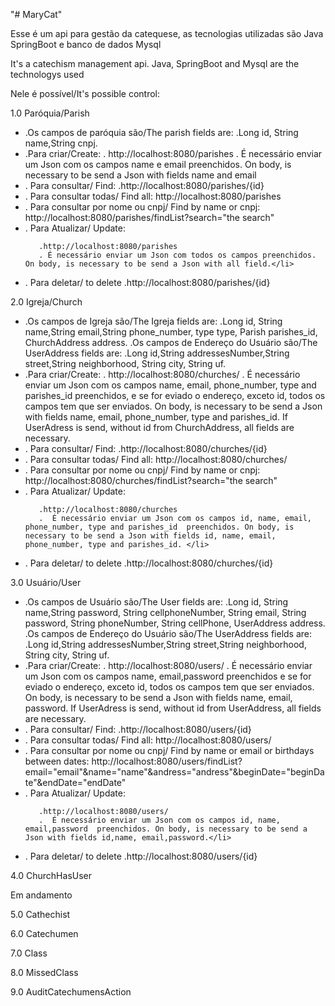 "# MaryCat"
 
<p> Esse é um api para gestão da catequese, as tecnologias utilizadas são Java SpringBoot e banco de dados Mysql </p>
<p> It's a catechism management api. Java, SpringBoot and Mysql are the technologys used<p>

<p> Nele é possível/It's possible control:</p>

<p> 1.0 Paróquia/Parish </p>

 <ul>  <li>.Os campos de paróquia são/The parish fields are:
     .Long id, String name,String cnpj.</li>

   <li>.Para criar/Create:      
     . http://localhost:8080/parishes
     . É necessário enviar um Json com os campos name e email preenchidos. On body, is necessary to be send a Json with fields name and email </li>

  <li> . Para consultar/ Find:      
     .http://localhost:8080/parishes/{id}</li>
  
 <li>  . Para consultar todas/ Find all:
      http://localhost:8080/parishes

 <li>. Para consultar por nome ou cnpj/ Find by name or cnpj:
      http://localhost:8080/parishes/findList?search="the search"</li>

  <li> . Para Atualizar/ Update:

       .http://localhost:8080/parishes
       . É necessário enviar um Json com todos os campos preenchidos. On body, is necessary to be send a Json with all field.</li>

  <li> . Para deletar/ to delete
       .http://localhost:8080/parishes/{id}</li>

</ul>

<p> 2.0 Igreja/Church </p>
 <ul>
  <li>.Os campos de Igreja são/The Igreja fields are:
     .Long id, String name,String email,String phone_number, type type, Parish parishes_id, ChurchAddress address.
  .Os campos de  Endereço do Usuário são/The UserAddress fields are:
      .Long id,String addressesNumber,String street,String neighborhood, String city, String uf.</li>

  <li>.Para criar/Create:      
     . http://localhost:8080/churches/
     . É necessário enviar um Json com os campos name, email, phone_number, type and parishes_id  preenchidos, e se for eviado o endereço, exceto id, todos os campos tem que ser enviados. On body, is necessary to be send a Json with fields name, email, phone_number, type and parishes_id.
                                                                                                                                                                                            If UserAdress is send, without id from ChurchAddress, all fields are necessary. </li>

  <li>. Para consultar/ Find:      
     .http://localhost:8080/churches/{id}</li>
  
  <li>. Para consultar todas/ Find all:
     http://localhost:8080/churches/</li>

<li>. Para consultar por nome ou cnpj/ Find by name or cnpj:
      http://localhost:8080/churches/findList?search="the search"</li>

 <li>. Para Atualizar/ Update:

       .http://localhost:8080/churches
       .  É necessário enviar um Json com os campos id, name, email, phone_number, type and parishes_id  preenchidos. On body, is necessary to be send a Json with fields id, name, email, phone_number, type and parishes_id. </li>

  <li>. Para deletar/ to delete
       .http://localhost:8080/churches/{id}</li>
</ul>
<p> 3.0 Usuário/User </p>
 <ul>
  <li>.Os campos de Usuário são/The User fields are:
     .Long id, String name,String password, String cellphoneNumber, String email, String password, String phoneNumber, String cellPhone, UserAddress address.
  .Os campos de  Endereço do Usuário são/The UserAddress fields are:
     .Long id,String addressesNumber,String street,String neighborhood, String city, String uf.</li>


  <li>.Para criar/Create:      
     . http://localhost:8080/users/
     . É necessário enviar um Json com os campos name, email,password  preenchidos e se for eviado o endereço, exceto id, todos os campos tem que ser enviados. On body, is necessary to be send a Json with fields name, email, password. 
                                                                                                                                                                If UserAdress is send, without id from UserAddress, all fields are necessary.</li>
  <li>. Para consultar/ Find:      
     .http://localhost:8080/users/{id}</li>
  
 <li> . Para consultar todas/ Find all:
     http://localhost:8080/users/</li>

<li>. Para consultar por nome ou cnpj/ Find by name or email or birthdays between dates:
      http://localhost:8080/users/findList?email="email"&name="name"&andress="andress"&beginDate="beginDate"&endDate="endDate"</li>

 <li>. Para Atualizar/ Update:

       .http://localhost:8080/users/
       .  É necessário enviar um Json com os campos id, name, email,password  preenchidos. On body, is necessary to be send a Json with fields id,name, email,password.</li>

  <li> . Para deletar/ to delete
       .http://localhost:8080/users/{id}</li>
</ul>
<p> 4.0 ChurchHasUser </p>
Em andamento


<p> 5.0 Cathechist </p>
<p> 6.0 Catechumen </p>
<p> 7.0 Class </p>
<p> 8.0 MissedClass  </p>
<p> 9.0 AuditCatechumensAction </p>

